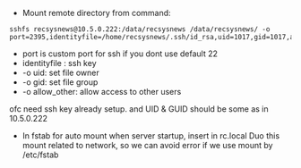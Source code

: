 - Mount remote directory from command:
```
sshfs recsysnews@10.5.0.222:/data/recsysnews /data/recsysnews/ -o port=2395,identityfile=/home/recsysnews/.ssh/id_rsa,uid=1017,gid=1017,allow_other
```

+ port is custom port for ssh if you dont use default 22
+ identityfile : ssh key
+ -o uid: set file owner
+ -o gid: set file group
+ -o allow_other: allow access to other users

ofc need ssh key already setup.  and UID & GUID should be some as in 10.5.0.222

- In fstab for auto mount when server startup, insert in rc.local
Duo this mount related to network, so we can avoid error if we use mount by /etc/fstab
